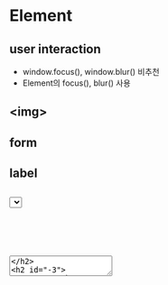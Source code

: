 # Element

## user interaction

* window.focus(), window.blur() 비추천
* Element의 focus(), blur() 사용

## \<img\>

## form

## label

## <select>

## <option>

## <textarea>

## <progress>

|이름|구분|형태|개요|
|value||||
|max||||
|position||||

## <fieldset>
